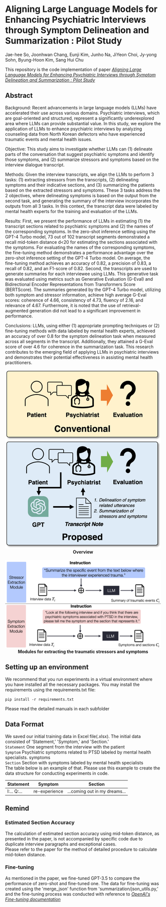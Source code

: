 # Aligning Large Language Models for Enhancing Psychiatric Interviews through Symptom Delineation and Summarization : Pilot Study

Jae-hee So, Joonhwan Chang, Eunji Kim, Junho Na, JiYeon Choi, Jy-yong Sohn, Byung-Hoon Kim, Sang Hui Chu

This repository is the code implementation of paper *[Aligning Large Language Models for Enhancing Psychiatric Interviews through Symptom Delineation and Summarization : Pilot Study]()* 

## Abstract

Background:
Recent advancements in large language models (LLMs) have accelerated their use across various domains. Psychiatric interviews, which are goal-oriented and structured, represent a significantly underexplored area where LLMs can provide substantial value. In this study, we explore the application of LLMs to enhance psychiatric interviews by analyzing counseling data from North Korean defectors who have experienced traumatic events and mental health issues.

Objective:
This study aims to investigate whether LLMs can (1) delineate parts of the conversation that suggest psychiatric symptoms and identify those symptoms, and (2) summarize stressors and symptoms based on the interview dialogue transcript.

Methods:
Given the interview transcripts, we align the LLMs to perform 3 tasks: (1) extracting stressors from the transcripts, (2) delineating symptoms and their indicative sections, and (3) summarizing the patients based on the extracted stressors and symptoms. These 3 tasks address the 2 objectives, where delineating symptoms is based on the output from the second task, and generating the summary of the interview incorporates the outputs from all 3 tasks. In this context, the transcript data were labeled by mental health experts for the training and evaluation of the LLMs.

Results:
First, we present the performance of LLMs in estimating (1) the transcript sections related to psychiatric symptoms and (2) the names of the corresponding symptoms. In the zero-shot inference setting using the GPT-4 Turbo model, 73 out of 102 transcript segments demonstrated a recall mid-token distance d<20 for estimating the sections associated with the symptoms. For evaluating the names of the corresponding symptoms, the fine-tuning method demonstrates a performance advantage over the zero-shot inference setting of the GPT-4 Turbo model. On average, the fine-tuning method achieves an accuracy of 0.82, a precision of 0.83, a recall of 0.82, and an F1-score of 0.82. Second, the transcripts are used to generate summaries for each interviewee using LLMs. This generative task was evaluated using metrics such as Generative Evaluation (G-Eval) and Bidirectional Encoder Representations from Transformers Score (BERTScore). The summaries generated by the GPT-4 Turbo model, utilizing both symptom and stressor information, achieve high average G-Eval scores: coherence of 4.66, consistency of 4.73, fluency of 2.16, and relevance of 4.67. Furthermore, it is noted that the use of retrieval-augmented generation did not lead to a significant improvement in performance.

Conclusions:
LLMs, using either (1) appropriate prompting techniques or (2) fine-tuning methods with data labeled by mental health experts, achieved an accuracy of over 0.8 for the symptom delineation task when measured across all segments in the transcript. Additionally, they attained a G-Eval score of over 4.6 for coherence in the summarization task. This research contributes to the emerging field of applying LLMs in psychiatric interviews and demonstrates their potential effectiveness in assisting mental health practitioners.

<p align="center">
  <img src="imgs/system_setup_2.png">
  <b>Overview</b>
<br><br>
  <img src="imgs/fig_modules.png">
  <b>Modules for extracting the traumatic stressors and symptoms</b>
</p>

## Setting up an environment

We recommend that you run experiments in a virtual environment where you have installed all the necessary packages.
You may install the requirements using the requirements.txt file:
```
pip install -r requirements.txt
```
Please read the detailed manuals in each subfolder

## Data Format

We saved our initial training data in Excel file(.xlsx). The initial data consisted of 'Statement,' 'Symptom,' and 'Section.'<br>
```Statement``` One segment from the interview with the patient <br>
```Symptom```  Psychiatric symptoms related to PTSD labeled by mental health specialists. symptoms <br>
```Section```  Section with symptoms labeled by mental health specialists <br>
The table below is an example of that. Please use this example to create the data structure for conducting experiments in code.

| Statement | Symptom | Section |
| --------- | --------- | --------- |
| I:... Q:...  | re-experience  | ...coming out in my dreams... |

## Remind

### Estimated Section Accuracy

The calculation of estimated section accuracy using mid-token distance, as presented in the paper, is not accompanied by specific code due to duplicate interview paragraphs and exceptional cases. <br> 
Please refer to the paper for the method of detailed procedure to calculate mid-token distance.

### Fine-tuning

As mentioned in the paper, we fine-tuned GPT-3.5 to compare the performance of zero-shot and fine-tuned one. The data for fine-tuning was created using the 'merge_json' function from 'summarization/json_utils.py,' and the fine-tuning process was conducted with reference to *[OpenAI's Fine-tuning documentation](https://platform.openai.com/docs/guides/fine-tuning)*
